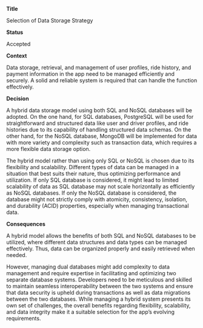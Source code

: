 ﻿**Title**

Selection of Data Storage Strategy

**Status**

Accepted

**Context**

Data storage, retrieval, and management of user profiles, ride history, and payment information in the app need to be managed efficiently and securely. A solid and reliable system is required that can handle the function effectively.

**Decision**

A hybrid data storage model using both SQL and NoSQL databases will be adopted. On the one hand, for SQL databases, PostgreSQL will be used for straightforward and structured data like user and driver profiles, and ride histories due to its capability of handling structured data schemas. On the other hand, for the NoSQL database, MongoDB will be implemented for data with more variety and complexity such as transaction data, which requires a more flexible data storage option.

The hybrid model rather than using only SQL or NoSQL is chosen due to its flexibility and scalability. Different types of data can be managed in a situation that best suits their nature, thus optimizing performance and utilization. If only SQL database is considered, it might lead to limited scalability of data as SQL database may not scale horizontally as efficiently as NoSQL databases. If only the NoSQL database is considered, the database might not strictly comply with atomicity, consistency, isolation, and durability (ACID) properties, especially when managing transactional data.

**Consequences**

A hybrid model allows the benefits of both SQL and NoSQL databases to be utilized, where different data structures and data types can be managed effectively. Thus, data can be organized properly and easily retrieved when needed. 

However, managing dual databases might add complexity to data management and require expertise in facilitating and optimizing two separate database systems. Developers need to be meticulous and skilled to maintain seamless interoperability between the two systems and ensure that data security is upheld during transactions as well as data migrations between the two databases. While managing a hybrid system presents its own set of challenges, the overall benefits regarding flexibility, scalability, and data integrity make it a suitable selection for the app’s evolving requirements.

